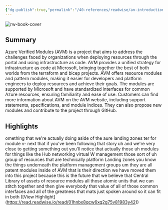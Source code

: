 ```yaml
---
{"dg-publish":true,"permalink":"/40-references/readwise/an-introduction-to-azure-verified-modules/","tags":["rw/articles"]}
---
```


![rw-book-cover](https://i.ytimg.com/vi/JbIMrJKW5N0/hqdefault.jpg?sqp=-oaymwEjCNACELwBSFryq4qpAxUIARUAAAAAGAElAADIQj0AgKJDeAE=&rs=AOn4CLD0tjmFVZA2t1XOUGis8S5B2uZk9g)

## Summary

Azure Verified Modules (AVM) is a project that aims to address the challenges faced by organizations when deploying resources through the portal and using infrastructure as code. AVM provides a unified strategy for infrastructure as code at Microsoft, bringing together the best of both worlds from the terraform and bicep projects. AVM offers resource modules and pattern modules, making it easier for developers and platform engineers to deploy resources and achieve their goals. The modules are supported by Microsoft and have standardized interfaces for common Azure resources, ensuring familiarity and ease of use. Customers can find more information about AVM on the AVM website, including support statements, specifications, and module indices. They can also propose new modules and contribute to the project through GitHub.

## Highlights

omething that we're actually doing aside of the aure landing zones ter for module v- next that if you've been following that story uh and we're very close to getting something out you'll notice that actually those uh modules for things like the Hub networking virtual W management those sort of uh group of resources that are technically platform Landing zones you know the things underneath the platform management groups um they are all patent modules inside of AVM that is their
direction we have moved them into this project because this is the future that we believe that Central Library of assets of resource modules all those atomic units that we can stitch together and then give everybody that value of all of those common interfaces and all of the greatness that mats just spoken around so it can fit in both ([View Highlight] (https://read.readwise.io/read/01hnbx8qcw6xq2g75v81983y42))


